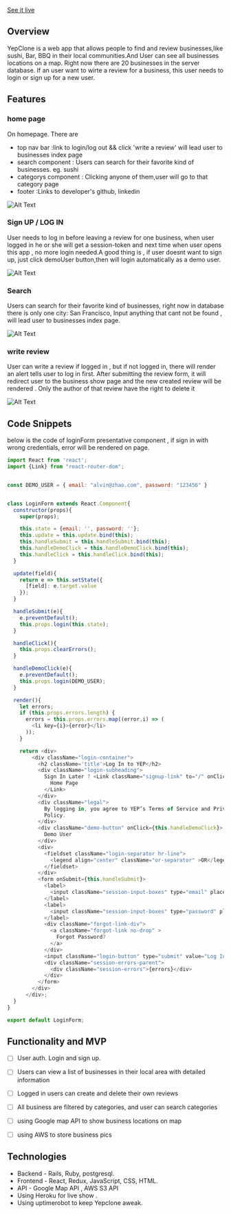 [See it live](https://yepclone.herokuapp.com/#/)


## Overview
YepClone is a web app that allows people to find and review businesses,like sushi,
Bar, BBQ in their local communities.And User can see all businesses locations on a map. 
Right now there are 20 businesses in the server database. If an user want to wirte a 
review for a business, this user needs to login or sign up for a new user. 



## Features

### home page

On homepage. There are 
* top nav bar :link to login/log out && click 'write a review' will lead user to businesses
  index page
* search component : Users can search for their favorite kind of businesses. eg. sushi
* categorys component : Clicking anyone of them,user will go to that category page
* footer :Links to developer's github, linkedin 


![Alt Text](https://active-storage-yep-dev.s3-us-west-1.amazonaws.com/homepageshow.gif)

### Sign UP / LOG IN
User needs to log in before leaving a review for one business, when user logged in
he or she will get a session-token and next time when user opens this app , no more
login needed.A good thing is , if user doesnt want to sign up, just click demoUser 
button,then will login automatically as a demo user.

![Alt Text](https://active-storage-yep-dev.s3-us-west-1.amazonaws.com/sessionshow.gif)

### Search 

Users can search for their favorite kind of businesses, right now in database 
there is only one city: San Francisco, Input anything that cant not be found ,
will lead user to businesses index page. 

![Alt Text](https://active-storage-yep-dev.s3-us-west-1.amazonaws.com/searchshow.gif)

### write review

User can write a review if logged in , but if not logged in, there will render an
alert tells user to log in first. After submitting the review form, it will redirect user
to the business show page and the new created review will be rendered . Only the author 
of that review have the right to delete it

![Alt Text](https://active-storage-yep-dev.s3-us-west-1.amazonaws.com/writereviewshow.gif)

## Code Snippets
below is the code of loginForm presentative component , if sign in with wrong 
credentials, error will be rendered on page.


```javascript
import React from 'react';
import {Link} from "react-router-dom";


const DEMO_USER = { email: "alvin@zhao.com", password: "123456" } 


class LoginForm extends React.Component{
  constructor(props){
    super(props);

    this.state = {email: '', password: ''};
    this.update = this.update.bind(this);
    this.handleSubmit = this.handleSubmit.bind(this);
    this.handleDemoClick = this.handleDemoClick.bind(this);
    this.handleClick = this.handleClick.bind(this);
  }

  update(field){
    return e => this.setState({
      [field]: e.target.value
    });
  }

  handleSubmit(e){
    e.preventDefault();
    this.props.login(this.state);
  }

  handleClick(){
    this.props.clearErrors();
  }

  handleDemoClick(e){
    e.preventDefault();
    this.props.login(DEMO_USER);
  }

  render(){
    let errors;
    if (this.props.errors.length) {
      errors = this.props.errors.map((error,i) => (
        <li key={i}>{error}</li>
      ));
    }

    return <div>
        <div className="login-container">
          <h2 className='title'>Log In to YEP</h2>
          <div className="login-subheading">
            Sign In Later ? <Link className="signup-link" to="/" onClick={this.handleClick}>
              Home Page
            </Link>
          </div>
          <div className="legal">
            By logging in, you agree to YEP’s Terms of Service and Privacy
            Policy.
          </div>
          <div className="demo-button" onClick={this.handleDemoClick}>
            Demo User
          </div>
          <div>
            <fieldset className="login-separator hr-line">
              <legend align="center" className="or-separator" >OR</legend>
            </fieldset>
          </div>
          <form onSubmit={this.handleSubmit}>
            <label>
              <input className="session-input-boxes" type="email" placeholder="Email" value={this.state.email} onChange={this.update("email")} />
            </label>
            <label>
              <input className="session-input-boxes" type="password" placeholder="Password" value={this.state.password} onChange={this.update("password")} />
            </label>
            <div className="forgot-link-div">
              <a className="forgot-link no-drop" >
                Forgot Password?
              </a>
            </div>
            <input className="login-button" type="submit" value="Log In" />
            <div className="session-errors-parent">
              <div className="session-errors">{errors}</div>
            </div>
          </form>
        </div>
      </div>;
  }
}

export default LoginForm;


```

## Functionality and MVP
- [ ] User auth. Login and sign up.
- [ ] Users can view a list of businesses in their local area with detailed information
- [ ] Logged in users can create and delete their own reviews 
- [ ] All business are filtered by categories, and user can search categories
- [ ] using Google map API to show business locations on map
- [ ] using AWS to store business pics


## Technologies
* Backend - Rails, Ruby, postgresql.
* Frontend - React, Redux, JavaScript, CSS, HTML.
* API - Google Map API , AWS S3 API 
* Using Heroku for live show .
* Using uptimerobot to keep Yepclone aweak.


